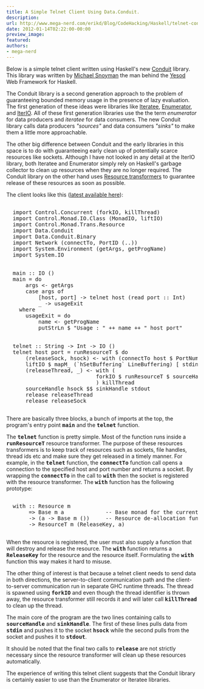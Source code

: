 ```yaml
---
title: A Simple Telnet Client Using Data.Conduit.
description:
url: http://www.mega-nerd.com/erikd/Blog/CodeHacking/Haskell/telnet-conduit.html
date: 2012-01-14T02:22:00-00:00
preview_image:
featured:
authors:
- mega-nerd
---
```




<p>
Below is a simple telnet client written using Haskell's new
	<a href="http://hackage.haskell.org/package/conduit/">
	Conduit</a>
library.
This library was written by
	<a href="http://www.snoyman.com/">Michael Snoyman</a>
the man behind the
	<a href="http://www.yesodweb.com/">
	Yesod</a>
Web Framework for Haskell.
</p>

<p>
The Conduit library is a second generation approach to the problem of
guaranteeing bounded memory usage in the presence of lazy evaluation.
The first generation of these ideas were libraries like
	<a href="http://hackage.haskell.org/package/iteratee">
	Iteratee</a>,
	<a href="http://hackage.haskell.org/package/enumerator">
	Enumerator</a>,
and
	<a href="http://hackage.haskell.org/package/iterIO">
	IterIO</a>.
All of these first generation libraries use the the term <i>enumerator</i>
for data producers and <i>iteratee</i> for data consumers.
The new Conduit library calls data producers <i>&quot;sources&quot;</i> and data consumers
<i>&quot;sinks&quot;</i> to make them a little more approachable.
</p>

<p>
The other big difference between Conduit and the early libraries in this space
is to do with guaranteeing early clean up of potentially scarce resources like
sockets.
Although I have not looked in any detail at the IterIO library, both Iteratee and
Enumerator simply rely on Haskell's garbage collector to clean up resources
when they are no longer required.
The Conduit library on the other hand uses
	<a href="http://hackage.haskell.org/packages/archive/conduit/latest/doc/html/Control-Monad-Trans-Resource.html">
	Resource transformers</a>
to guarantee release of these resources as soon as possible.
</p>

<p>
The client looks like this
(<a href="https://gist.github.com/1596792">latest available here</a>):
</p>

<pre class="code">

  import Control.Concurrent (forkIO, killThread)
  import Control.Monad.IO.Class (MonadIO, liftIO)
  import Control.Monad.Trans.Resource
  import Data.Conduit
  import Data.Conduit.Binary
  import Network (connectTo, PortID (..))
  import System.Environment (getArgs, getProgName)
  import System.IO


  main :: IO ()
  main = do
      args &lt;- getArgs
      case args of
          [host, port] -&gt; telnet host (read port :: Int)
          _ -&gt; usageExit
    where
      usageExit = do
          name &lt;- getProgName
          putStrLn $ &quot;Usage : &quot; ++ name ++ &quot; host port&quot;


  telnet :: String -&gt; Int -&gt; IO ()
  telnet host port = runResourceT $ do
      (releaseSock, hsock) &lt;- with (connectTo host $ PortNumber $ fromIntegral port) hClose
      liftIO $ mapM_ (`hSetBuffering` LineBuffering) [ stdin, stdout, hsock ]
      (releaseThread, _) &lt;- with (
                            forkIO $ runResourceT $ sourceHandle stdin $$ sinkHandle hsock
                            ) killThread
      sourceHandle hsock $$ sinkHandle stdout
      release releaseThread
      release releaseSock

</pre>

<p>
There are basically three blocks, a bunch of imports at the top, the program's
entry point <b><tt>main</tt></b> and the <b><tt>telnet</tt></b> function.
</p>

<p>
The <b><tt>telnet</tt></b> function is pretty simple.
Most of the function runs inside a <b><tt>runResourceT</tt></b> resource
transformer.
The purpose of these resources transformers is to keep track of resources such
as sockets, file handles, thread ids etc and make sure they get released in a
timely manner.
For example, in the <b><tt>telnet</tt></b> function, the <b><tt>connectTo</tt></b>
function call opens a connection to the specified host and port number and
returns a socket.
By wrapping the <b><tt>connectTo</tt></b> in the call to <b><tt>with</tt></b>
then the socket is registered with the resource transformer.
The <b><tt>with</tt></b> function has the following prototype:
</p>

<pre class="code">

  with :: Resource m
       =&gt; Base m a             -- Base monad for the current monad stack
       -&gt; (a -&gt; Base m ())     -- Resource de-allocation function
       -&gt; ResourceT m (ReleaseKey, a)

</pre>

<p>
When the resource is registered, the user must also supply a function that will
destroy and release the resource.
The <b><tt>with</tt></b> function returns a <b><tt>ReleaseKey</tt></b> for the
resource and the resource itself.
Formulating the <b><tt>with</tt></b> function this way makes it hard to misuse.
</p>

<p>
The other thing of interest is that because a telnet client needs to send data
in both directions, the server-to-client communication path and the
client-to-server communication run in separate GHC runtime threads.
The thread is spawned using <b><tt>forkIO</tt></b> and even though the thread
identifier is thrown away, the resource transformer still records it and will
later call <b><tt>killThread</tt></b> to clean up the thread.
</p>

<p>
The main core of the program are the two lines containing calls to
<b><tt>sourceHandle</tt></b> and <b><tt>sinkHandle</tt></b>.
The first of these lines pulls data from <b><tt>stdin</tt></b> and pushes it to
the socket <b><tt>hsock</tt></b> while the second pulls from the socket and
pushes it to <b><tt>stdout</tt></b>.
</p>

<p>
It should be noted that the final two calls to <b><tt>release</tt></b> are not
strictly necessary since the resource transformer will clean up these resources
automatically.
</p>

<p>
The experience of writing this telnet client suggests that the Conduit library
is certainly easier to use than the Enumerator or Iteratee libraries.
</p>


